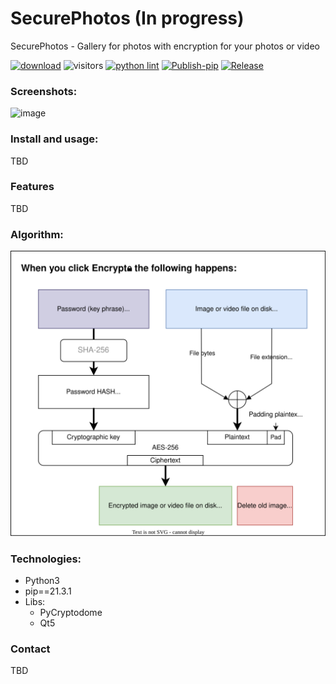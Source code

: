 # SecurePhotos (In progress)
SecurePhotos - Gallery for photos with encryption for your photos or video

[![download](https://img.shields.io/github/downloads/Annndruha/SecurePhotos/total)](https://github.com/Annndruha/SecurePhotos/releases)
![visitors](https://visitor-badge.glitch.me/badge?page_id=Annndruha/SecurePhotos)
[![python lint](https://github.com/Annndruha/SecurePhotos/actions/workflows/pylint.yml/badge.svg)](https://github.com/Annndruha/SecurePhotos/blob/master/.github/workflows/pylint.yml)
[![Publish-pip](https://github.com/Annndruha/SecurePhotos/actions/workflows/publish-pip.yml/badge.svg)](https://github.com/Annndruha/SecurePhotos/blob/master/.github/workflows/publish-pip.yml)
[![Release](https://github.com/Annndruha/SecurePhotos/actions/workflows/release.yml/badge.svg)](https://github.com/Annndruha/SecurePhotos/blob/master/.github/workflows/release.yml)

### Screenshots:
![image](https://user-images.githubusercontent.com/51162917/180698988-6f879719-0c9d-436e-834a-a3f0550e4a53.png)

### Install and usage:
TBD

### Features
TBD

### Algorithm:
![](https://raw.githubusercontent.com/Annndruha/SecurePhotos/main/assets/encrypt.svg)

### Technologies:
* Python3
* pip==21.3.1
* Libs:
  * PyCryptodome
  * Qt5

### Contact
TBD
